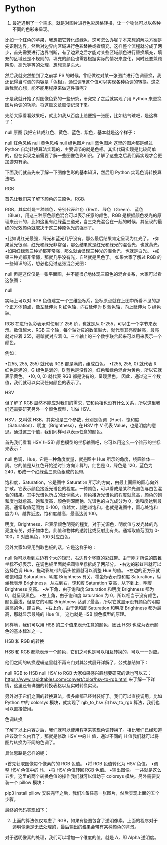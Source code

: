 # Python
1. 最近遇到了一个需求，就是对图片进行色彩风格转换，让一个物体可以以各种不同的色彩来呈现。

比如一个红色的苹果，我想把它转化成绿色，这可怎么办呢？本来想的解决方案是先识别边界，然后对边界内区域进行色彩替换或者填充，这样整个流程就分成了两步，首先需要进行边界判断，有了边界之后才能对某些区域颜色进行替换填充，填充的区域还是不规则的，填充的颜色也需要根据实际的情况来变化，同时还要兼顾阴影、高光等等的处理，想想真是头大。

然后我就突然想到了之前学 PS 的时候，曾经做过对某一张图片进行色调替换，我还记得当时调的内容是「色相」，通过调节这个值可以实现各种色调的转换。这之后我就心想，能不能用程序来做这件事呢？

于是我就开始了对图像色彩的一些研究，研究完了之后就实现了用 Python 来更换图片色调的功能，将这篇文章顺便记录下来。

先给大家看看效果吧，就比如我从百度上随便搜一张图，比如热气球吧，是这样子：

null
原图
我把它转成红色、黄色、蓝色、紫色，基本就是这个样子：

null
红色风格
null
黄色风格
null
绿色图片
null
蓝色图片
这里的图片都是经过 Python 自动转换算法实现的，主要调节的就是色相。其实代码实现是比较简单的，但在实现之前需要了解一些图像色彩知识。了解了这些之后我们再实现才会更加游刃有余。

下面我们就首先来了解一下图像色彩的基本知识，然后用 Python 实现色调转换算法吧。

RGB

首先让我们来了解下颜色的三原色，RGB。

RGB，其实就是三种颜色，分别代表红色（Red）、绿色（Green）、蓝色（Blue），用这三种原色颜色混合可以表示任意的颜色。RGB 是根据颜色发光的原理来设计的，比如这里有红绿蓝三道光，当三束光混合在一起的时候，其呈现的最终的光效颜色就取决于这三种原色光的强弱了。

•比如说红光最强，绿光和蓝光几乎没有，那么最后结果肯定呈现为红光了。
•如果蓝光很弱，红光和绿光非常强，那么结果就是红光和绿光的混合光，也就黄光。
•如果红绿蓝三种光都非常强，那么就会呈现三种光的混合光，也就是白光。
•如果三种光都非常弱，那就几乎没有光，自然就是黑色了。
如果大家了解过 RGB 的一些知识的话，想必也见过这张混合光图：

null
但是这仅仅是一张平面图，并不能很好地体现三原色的混合关系，大家可以看这张图：

null

实际上可以对 RGB 色值建立一个三维坐标系，坐标原点就在上图中所看不见的那个正方体顶点，像左延伸为 R 红色轴，向右延伸为 B 蓝色轴，向上延伸为 G 绿色轴。

RGB 在进行色彩表示时使用了 256 阶，也就是从 0-255，可以由一个字节来表示。数值越大，RGB 三个轴，每个轴对应的数值越大，就代表其亮度越高，最亮就对应着 255，最暗就对应着 0。三个轴上的三个数字联合起来可以用来表示一个颜色。

例如：

•(255, 255, 255) 就代表 RGB 都是满的，组成白色。
•(255, 255, 0) 就代表 R 红色是满的，G 绿色是满的，B 蓝色是没有的，红色和绿色混合为黄色，所以它就表示黄色。
•(0, 0, 0) 就代表 RGB 都是没有的，呈现黑色。
因此，通过这三个数值，我们就可以实现任何颜色的表示了。

HSV

但了解了 RGB 显然不能应对我们的需求，它和色相也没有什么关系，所以这里我们还需要研究另外一个颜色模型，叫做 HSV。

HSV，又叫做 HSB，其实也是三个参数，分别是色调（Hue）、饱和度（Saturation）、明度（Brightness），在 HSV 中 V 代表 Value，也是明度的意思。通过这三个值，我们同样可以表示任意的颜色。

首先我们看看 HSV (HSB) 颜色模型的坐标轴图吧，它可以用这么一个锥形的坐标来表示：

null
色调，Hue，它是一种角度度量，就是图中 Hue 所示的角度，绕圆锥体一周。它的值是从红色开始逆时针方向计算的，红色是 0，绿色是 120，蓝色为 240，形成一个红绿蓝三原色组成的色带。

饱和度，Saturation，它是图中 Saturation 所示的方向，由最上面圆的圆心向外扩散。它表示颜色接近光谱色的程度。一种颜色，可以看成是某种光谱色与白色混合的结果。其中光谱色所占的比例愈大，颜色接近光谱色的程度就愈高，颜色的饱和度也就愈高。饱和度高，颜色则深而艳。光谱色的白光成分为 0，饱和度达到最高。通常取值范围为 0-100，值越大，颜色越饱和。也就是说图中，圆心处饱和度为 0，越靠近边，饱和度越高，最高达到 100。

明度，Brightness，它表示颜色明亮的程度，对于光源色，明度值与发光体的光亮度有关，对于物体色，此值和物体的透射比或反射比有关。通常取值范围为 0-100，0 对应黑色，100 对应白色。

另外大家如果用到取色板的话，它是这样子的：

null
你可以看到左边有个大的矩形，右边有个竖直的彩虹带。由于刚才所说的圆锥坐标不好表示，在调色板里面就把圆锥坐标拆成了两部分。
•右边的彩虹带就可以选择色调 Hue，拖动彩虹带的箭头位置就可以调整 Hue 的值。
•左边的正方形就和饱和度 Saturation、明度 Brightness 有关，横坐标表示饱和度 Saturation，纵坐标表示 Brightness，从左到右，饱和度 Saturation 变高，从下到上，明度 Brightness 变高。
•左下角，由于饱和度 Saturation 和明度 Brightness 都为 0，就呈现黑色。
•左上角，由于饱和度 Saturation 为 0，所以相当于没有颜色，颜色最浅，但是它的明度 Brightness 达到了最高，所以它就显示没有颜色的明度最高的色，即白色。
•右上角，由于饱和度 Saturation 和明度 Brightness 都为最高，那就显示最纯的 Hue 值。
这也就是 HSB 颜色模型的原理。

同样地，我们可以用 HSB 的三个值来表示任意的颜色，因此 HSB 也成为表示颜色的基本标准之一。

HSB 和 RGB 的转换

HSB 和 RGB 都能表示一个颜色，它们之间也是可以相互转换的，可以一一对应。

他们之间的转换逻辑这里就不再专门对其公式展开详解了，公式总结如下：

null
RGB to HSB
null
HSV to RGB
大家如果感兴趣想要研究的话也可以去：https://www.rapidtables.com/convert/color/hsv-to-rgb.html 来了解一下详情，这里还有详细的转换表格以及实时转换实现。

另外对于它们之间的转换算法，很多库都已经封装好了。我们可以直接调用，比如 Python 中的 colorsys 模块，就实现了 rgb_to_hsv 和 hsv_to_rgb 算法，我们也可以直接使用。

色调转换

了解了以上内容之后，我们就可以使用程序来实现色调转换了。相比我们已经知道应该改什么内容了，那就是修改 HSV 中的 H 值，通过不同的 H 值我们就可以将图片转换为不同的色调了。

具体思路是怎样的呢：

•首先获取图像每个像素的的 RGB 色值。
•将 RGB 色值转化为 HSV 色值。
•调整 HSV 色值中的 H。
•将 HSV 色值转回 RGB 色值。
•输出图像。
一共就是这么五步，这里的两个转换色值的操作我们就可以借助于 colorsys 模块。另外需要安装一个 pillow 模块：

pip3 install pillow
安装完毕之后，我们准备任意一张图片，然后实现上面的五个步骤。

最终的代码实现如下：


2. 上面的算法仅仅考虑了 RGB，如果有些图包含了透明像素，上面的程序对于透明像素是无法处理的，最后输出的结果会带有某种颜色的背景。

对于透明像素的处理，我们可以增加一个维度的值，就是 A，即 Alpha 透明度。
